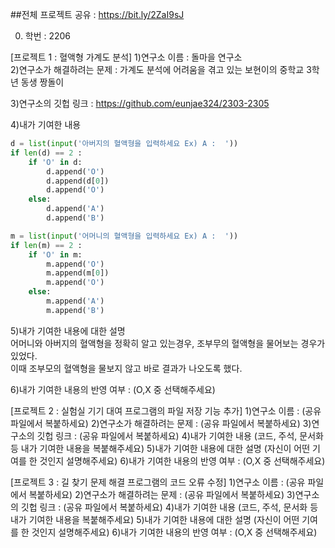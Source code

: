 ##전체 프로젝트 공유 : https://bit.ly/2ZaI9sJ

0. 학번 : 2206<br>

[프로젝트 1 : 혈액형 가계도 분석]
1)연구소 이름 : 돌마을 연구소<br>
2)연구소가 해결하려는 문제 : 가계도 분석에 어려움을 겪고 있는 보현이의 중학교 3학년 동생 짱돌이<br>


3)연구소의 깃헙 링크 : https://github.com/eunjae324/2303-2305<br>


4)내가 기여한 내용<br>
```python
d = list(input('아버지의 혈액형을 입력하세요 Ex) A :  '))
if len(d) == 2 :
    if 'O' in d:
        d.append('O')
        d.append(d[0])
        d.append('O')
    else:
        d.append('A')
        d.append('B')
```
```python
m = list(input('어머니의 혈액형을 입력하세요 Ex) A :  '))
if len(m) == 2 :
    if 'O' in m:
        m.append('O')
        m.append(m[0])
        m.append('O')
    else:
        m.append('A')
        m.append('B')
```
5)내가 기여한 내용에 대한 설명<br>
어머니와 아버지의 혈액형을 정확히 알고 있는경우, 조부무의 혈액형을 물어보는 경우가 있었다.<br>
이때 조부모의 혈액형을 물보지 않고 바로 결과가 나오도록 했다.<br>


6)내가 기여한 내용의 반영 여부 : (O,X 중 선택해주세요)<br>

[프로젝트 2 : 실험실 기기 대여 프로그램의 파일 저장 기능 추가]
1)연구소 이름 : (공유 파일에서 복붙하세요)
2)연구소가 해결하려는 문제 : (공유 파일에서 복붙하세요)
3)연구소의 깃헙 링크 : (공유 파일에서 복붙하세요)
4)내가 기여한 내용
(코드, 주석, 문서화 등 내가 기여한 내용을 복붙해주세요)
5)내가 기여한 내용에 대한 설명
(자신이 어떤 기여를 한 것인지 설명해주세요)
6)내가 기여한 내용의 반영 여부 : (O,X 중 선택해주세요)

[프로젝트 3 : 길 찾기 문제 해결 프로그램의 코드 오류 수정]
1)연구소 이름 : (공유 파일에서 복붙하세요)
2)연구소가 해결하려는 문제 : (공유 파일에서 복붙하세요)
3)연구소의 깃헙 링크 : (공유 파일에서 복붙하세요)
4)내가 기여한 내용
(코드, 주석, 문서화 등 내가 기여한 내용을 복붙해주세요)
5)내가 기여한 내용에 대한 설명
(자신이 어떤 기여를 한 것인지 설명해주세요)
6)내가 기여한 내용의 반영 여부 : (O,X 중 선택해주세요)
